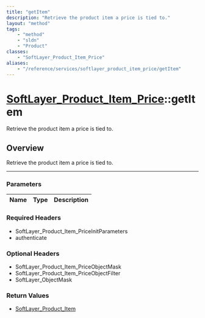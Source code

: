```yaml
---
title: "getItem"
description: "Retrieve the product item a price is tied to."
layout: "method"
tags:
    - "method"
    - "sldn"
    - "Product"
classes:
    - "SoftLayer_Product_Item_Price"
aliases:
    - "/reference/services/softlayer_product_item_price/getItem"
---
```

# [SoftLayer_Product_Item_Price](/reference/services/SoftLayer_Product_Item_Price)::getItem


Retrieve the product item a price is tied to.


## Overview 
Retrieve the product item a price is tied to.

-----

### Parameters 
|Name | Type | Description |
| --- | --- | --- |


### Required Headers
* SoftLayer_Product_Item_PriceInitParameters
* authenticate


### Optional Headers
* SoftLayer_Product_Item_PriceObjectMask
* SoftLayer_Product_Item_PriceObjectFilter
* SoftLayer_ObjectMask

### Return Values
* <a href='/reference/datatypes/SoftLayer_Product_Item'>SoftLayer_Product_Item </a>




